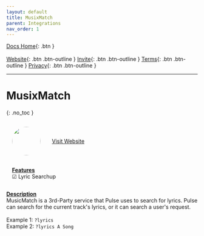 ```yaml
---
layout: default
title: MusixMatch
parent: Integrations
nav_order: 1
---
```


<span class="fs-5">[Docs Home](https://docs.pulsebot.gg){: .btn }</span><br><br>
<span class="fs-4">[Website](https://pulsebot.gg){: .btn .btn-outline }</span>
<span class="fs-4">[Invite](https://pulsebot.gg/invite){: .btn .btn-outline }</span>
<span class="fs-4">[Terms](https://pulsebot.gg/terms){: .btn .btn-outline }</span>
<span class="fs-4">[Privacy](https://pulsebot.gg/privacy){: .btn .btn-outline }</span>

---

# MusixMatch
{: .no_toc }

<div style="display: inline-flex;align-items: center;justify-content: center;">
  <div style="margin: 15px;">
    <img class="sourceimage" src="https://images-na.ssl-images-amazon.com/images/I/41L5tHfpV0L.png" alt="" style="width:75px;height:75px;border: none;border-radius: 75px;margin: auto;">
  </div>
  <div style="margin: 15px;">
    <a target="_blank" href="https://www.musixmatch.com/">Visit Website</a>
  </div>
</div>
<br>
<div style="display: inline-flex;">
  <div style="margin: 15px;">
    <u><b>Features</b></u>
    <br>☑ Lyric Searchup
  </div>
</div>

<u><b>Description</b></u>
<br>MusicMatch is a 3rd-Party service that Pulse uses to search for lyrics. Pulse can search for the current track's lyrics, or it can search a user's request.
<br>
<br>Example 1: `?lyrics`
<br>Example 2: `?lyrics A Song`
